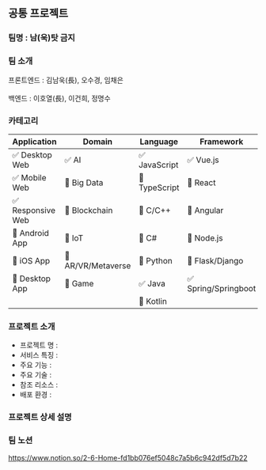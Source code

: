 ## **공통 프로젝트**

### 팀명 : 남(욱)탓 금지



###  **팀 소개**

프론트엔드 : 김남욱(長), 오수경, 임채은     
</br>
백엔드 : 이호열(長), 이건희, 정명수



### **카테고리**  

| Application                       | Domain                                | Language                         | Framework                            |
| --------------------------------- | ------------------------------------- | -------------------------------- | ------------------------------------ |
| :white_check_mark: Desktop Web    | :white_check_mark: AI                 | :white_check_mark: JavaScript    | :white_check_mark: Vue.js            |
| :white_check_mark: Mobile Web     | :black_square_button: Big Data        | :black_square_button: TypeScript | :black_square_button: React          |
| :white_check_mark: Responsive Web | :black_square_button: Blockchain      | :black_square_button: C/C++      | :black_square_button: Angular        |
| :black_square_button: Android App | :black_square_button: IoT             | :black_square_button: C#         | :black_square_button: Node.js        |
| :black_square_button: iOS App     | :black_square_button: AR/VR/Metaverse | :black_square_button: Python     | :black_square_button: Flask/Django   |
| :black_square_button: Desktop App | :black_square_button: Game            | :white_check_mark: Java          | :white_check_mark: Spring/Springboot |
|                                   |                                       | :black_square_button: Kotlin     |                                      |



### 프로젝트 소개 

- 프로젝트 명 : 
- 서비스 특징 : 
- 주요 기능 :  
- 주요 기술 : 
- 참조 리소스 : 
- 배포 환경  :



### 프로젝트 상세 설명



### 팀 노션

https://www.notion.so/2-6-Home-fd1bb076ef5048c7a5b6c942df5d7b22


